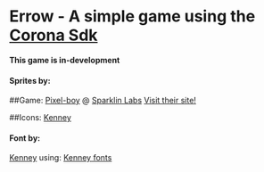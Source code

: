 # Errow - A simple game using the [Corona Sdk](https://coronalabs.com/)
**This game is in-development**

#### Sprites by:

##Game:
[Pixel-boy](https://twitter.com/2pblog1) @ [Sparklin Labs](https://github.com/sparklinlabs/superpowers-asset-packs)
[Visit their site!](http://superpowers-html5.com/)

##Icons:
[Kenney](https://kenney.nl/)

#### Font by:
[Kenney](https://kenney.nl/) using: [Kenney fonts](https://kenney.nl/assets/kenney-fonts)
